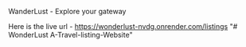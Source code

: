 WanderLust - Explore your gateway

Here is the live url - https://wonderlust-nvdg.onrender.com/listings
"# WonderLust A-Travel-listing-Website" 
